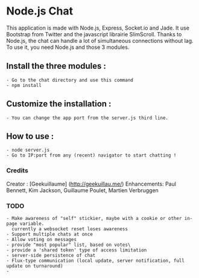 Node.js Chat
===

This application is made with Node.js, Express, Socket.io and Jade.
It use Bootstrap from Twitter and the javascript librairie SlimScroll.
Thanks to Node.js, the chat can handle a lot of simultaneous connections without lag.
To use it, you need Node.js and those 3 modules.

## Install the three modules :

	- Go to the chat directory and use this command
	- npm install

## Customize the installation :

	- You can change the app port from the server.js third line.

## How to use :

	- node server.js
	- Go to IP:port from any (recent) navigator to start chatting !

### Credits

Creator : [Geekuillaume] (http://geekuillau.me/)
Enhancements: Paul Bennett, Kim Jackson, Guillaume Poulet, Martien Verbruggen

### TODO

	- Make awareness of "self" stickier, maybe with a cookie or other in-page variable. 
	  currently a websocket reset loses awareness
	- Support multiple chats at once
	- Allow voting on messages
	- provide "most popular" list, based on votes\
	- provide a 'shared token' type of access limitation
	- server-side persistence of chat
	- Flux-type communication (local update, server notification, full update on turnaround)
	- 